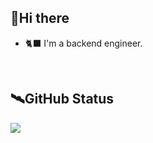 <!-- 1. GitHub usernameを変更 -->


<!-- 2. プロフィールや連絡先を変更 -->
## 👋Hi there

- 🐈‍⬛ I'm a backend engineer.

<br>

<!-- 4. GitHub usernameを変更, 2箇所 -->
<!-- ライトモート：theme=light, ダークモート：theme=vue-dark  -->
## 🛰GitHub Status 
<div align="left"> 
  
![](https://github-profile-summary-cards.vercel.app/api/cards/most-commit-language?username=ni4120&count_private=true&theme=nord_dark)
<!--
<img alt="github stats" height="170px" src="https://github-readme-stats.vercel.app/api/top-langs/?username=ni4120&theme=vue-dark&layout=compact" />
-->
</div>


